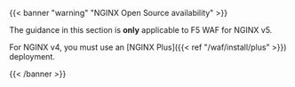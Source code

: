 {{< banner "warning" "NGINX Open Source availability" >}}

The guidance in this section is **only** applicable to F5 WAF for NGINX v5.

For NGINX v4, you must use an [NGINX Plus]({{< ref "/waf/install/plus" >}}) deployment.

{{< /banner >}}